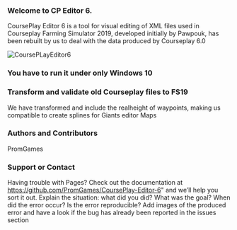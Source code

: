 ### Welcome to CP Editor 6.

CoursePlay Editor 6 is a tool for visual editing of XML files used in Courseplay Farming Simulator 2019, developed initially by Pawpouk, has been rebuilt by us to deal with the data produced by Courseplay 6.0

![CoursePLayEditor6](https://github.com/CourseplayPathEditor/CoursePlay-Editor-6/blob/gh-pages/images/Screen%20detail.PNG)

### You have to run it under only Windows 10


### Transform and validate old Courseplay files to FS19
We have transformed and include the realheight of waypoints, making us compatible to create splines for Giants editor Maps

### Authors and Contributors
PromGames

### Support or Contact
Having trouble with Pages? Check out the documentation at https://github.com/PromGames/CoursePlay-Editor-6"  and we’ll help you sort it out.
Explain the situation: what did you did? What was the goal? When did the error occur? Is the error reproducible? 
Add images of the produced error and have a look if the bug has already been reported in the issues section

